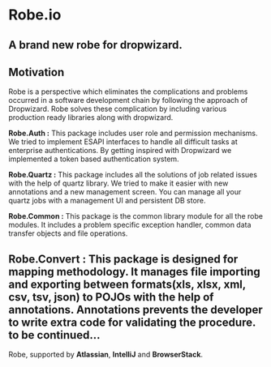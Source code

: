 Robe.io
=======

A brand new robe for dropwizard.
-------------------------------
Motivation
-------------------------------

Robe is a perspective which eliminates the complications and problems occurred in a software development chain by following the approach of Dropwizard.
Robe solves these complication by including various production ready libraries along with dropwizard.

**Robe.Auth :** This package includes user role and permission mechanisms. We tried to implement ESAPI interfaces to handle all difficult tasks at enterprise authentications. By getting inspired with Dropwizard we implemented a token based authentication system. 

**Robe.Quartz :** This package includes all the solutions of job related issues with the help of quartz library. We tried to make it easier with new annotations and a new management screen. You can manage all your quartz jobs with a management UI and persistent DB store.

**Robe.Common :** This package is the common library module for all the robe modules. It includes a problem specific exception handler, common data transfer objects and file operations.

**Robe.Convert :** This package is designed for mapping methodology. It manages file importing and exporting between formats(xls, xlsx, xml, csv, tsv, json) to POJOs with the help of annotations. Annotations prevents the developer to write extra code for validating the procedure. 
to be continued...
---


Robe, supported by **Atlassian**, **IntelliJ** and **BrowserStack**.
